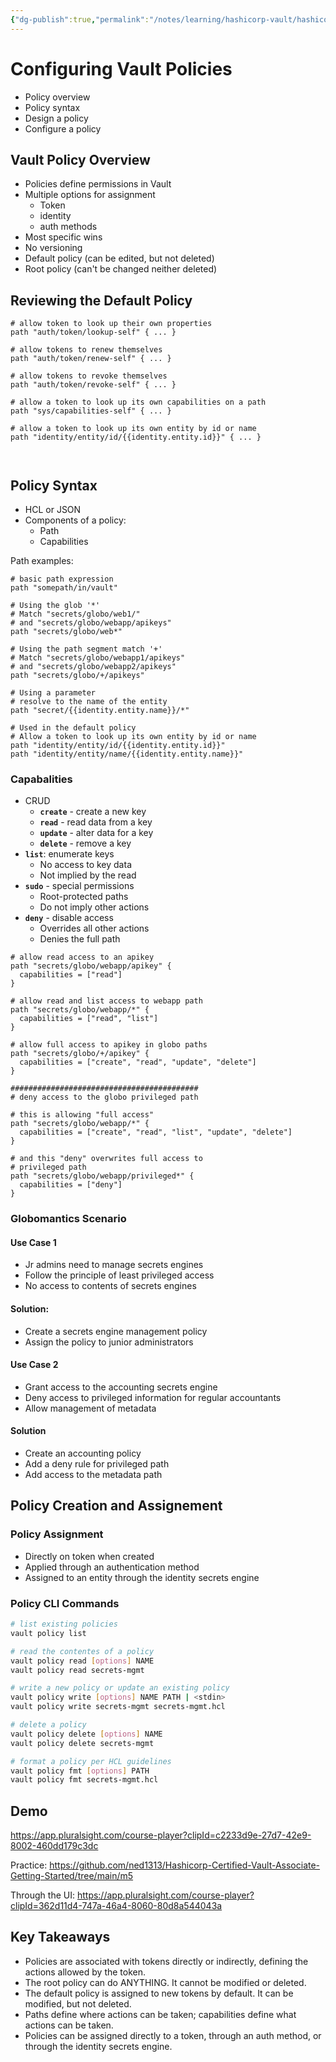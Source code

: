 ```yaml
---
{"dg-publish":true,"permalink":"/notes/learning/hashicorp-vault/hashicorp-certified-vault-associate-pluralsight/05-configuring-vault-policies/","dgHomeLink":true,"dgPassFrontmatter":false,"dgShowBacklinks":true,"dgShowLocalGraph":true}
---
```


# Configuring Vault Policies

- Policy overview
- Policy syntax
- Design a policy
- Configure a policy


## Vault Policy Overview

- Policies define permissions in Vault
- Multiple options for assignment
    - Token
    - identity
    - auth methods
- Most specific wins
- No versioning
- Default policy (can be edited, but not deleted)
- Root policy (can't be changed neither deleted)

## Reviewing the Default Policy

```hcl
# allow token to look up their own properties
path "auth/token/lookup-self" { ... }

# allow tokens to renew themselves
path "auth/token/renew-self" { ... }

# allow tokens to revoke themselves
path "auth/token/revoke-self" { ... }

# allow a token to look up its own capabilities on a path
path "sys/capabilities-self" { ... }

# allow a token to look up its own entity by id or name
path "identity/entity/id/{{identity.entity.id}}" { ... }



```

## Policy Syntax

- HCL or JSON
- Components of a policy:
    - Path
    - Capabilities

Path examples:
```hcl
# basic path expression
path "somepath/in/vault"

# Using the glob '*'
# Match "secrets/globo/web1/"
# and "secrets/globo/webapp/apikeys"
path "secrets/globo/web*"

# Using the path segment match '+'
# Match "secrets/globo/webapp1/apikeys"
# and "secrets/globo/webapp2/apikeys"
path "secrets/globo/+/apikeys"

# Using a parameter
# resolve to the name of the entity
path "secret/{{identity.entity.name}}/*"

# Used in the default policy
# Allow a token to look up its own entity by id or name
path "identity/entity/id/{{identity.entity.id}}"
path "identity/entity/name/{{identity.entity.name}}"
```

### Capabalities

- CRUD
    - **`create`** - create a new key
    - **`read`** - read data from a key
    - **`update`** - alter data for a key
    - **`delete`** - remove a key
- **`list`**: enumerate keys
    - No access to key data
    - Not implied by the read
- **`sudo`** - special permissions
    - Root-protected paths
    - Do not imply other actions
- **`deny`** - disable access
    - Overrides all other actions
    - Denies the full path

```hcl
# allow read access to an apikey
path "secrets/globo/webapp/apikey" {
  capabilities = ["read"]
}

# allow read and list access to webapp path
path "secrets/globo/webapp/*" {
  capabilities = ["read", "list"]
}

# allow full access to apikey in globo paths
path "secrets/globo/+/apikey" {
  capabilities = ["create", "read", "update", "delete"]
}

##########################################
# deny access to the globo privileged path

# this is allowing "full access"
path "secrets/globo/webapp/*" {
  capabilities = ["create", "read", "list", "update", "delete"]
}

# and this "deny" overwrites full access to 
# privileged path
path "secrets/globo/webapp/privileged*" {
  capabilities = ["deny"]
}

```

### Globomantics Scenario

#### Use Case 1

- Jr admins need to manage secrets engines
- Follow the principle of least privileged access
- No access to contents of secrets engines

#### Solution:

- Create a secrets engine management policy
- Assign the policy to junior administrators


#### Use Case 2

- Grant access to the accounting secrets engine
- Deny access to privileged information for regular accountants
- Allow management of metadata

#### Solution

- Create an accounting policy
- Add a deny rule for privileged path
- Add access to the metadata path


## Policy Creation and Assignement

### Policy Assignment

- Directly on token when created
- Applied through an authentication method
- Assigned to an entity through the identity secrets engine

### Policy CLI Commands

```bash
# list existing policies
vault policy list

# read the contentes of a policy
vault policy read [options] NAME
vault policy read secrets-mgmt

# write a new policy or update an existing policy
vault policy write [options] NAME PATH | <stdin>
vault policy write secrets-mgmt secrets-mgmt.hcl

# delete a policy
vault policy delete [options] NAME
vault policy delete secrets-mgmt

# format a policy per HCL guidelines
vault policy fmt [options] PATH
vault policy fmt secrets-mgmt.hcl

```

## Demo

<https://app.pluralsight.com/course-player?clipId=c2233d9e-27d7-42e9-8002-460dd179c3dc>

Practice: <https://github.com/ned1313/Hashicorp-Certified-Vault-Associate-Getting-Started/tree/main/m5>

Through the UI: <https://app.pluralsight.com/course-player?clipId=362d11d4-747a-46a4-8060-80d8a544043a>




## Key Takeaways

- Policies are associated with tokens directly or indirectly, defining the actions allowed by the token.
- The root policy can do ANYTHING. It cannot be modified or deleted.
- The default policy is assigned to new tokens by default. It can be modified, but not deleted.
- Paths define where actions can be taken; capabilities define what actions can be taken.
- Policies can be assigned directly to a token, through an auth method, or through the identity secrets engine.
 

